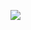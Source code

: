 <img src="https://utruyen.com/images/story/200x260/xuyen-khong-level-999-max-level-tien-hiep-cuu-gioi-chua-te.jpg"></img>
